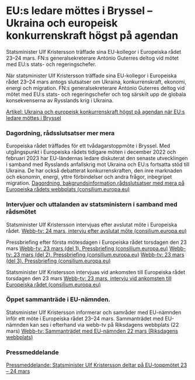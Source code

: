 # EU:s ledare möttes i Bryssel – Ukraina och europeisk konkurrenskraft högst på agendan

Statsminister Ulf Kristersson träffade sina EU-kollegor i Europeiska rådet 23–24 mars. FN:s generalsekreterare António Guterres deltog vid mötet med EU:s stats- och regeringschefer.

När statsminister Ulf Kristersson träffade sina EU-kollegor i Europeiska rådet 23–24 mars antogs slutsatser om Ukraina, konkurrenskraft, ekonomi, energi och migration. FN:s generalsekreterare António Guterres deltog vid mötet med EU:s stats- och regeringschefer och tog särskilt upp de globala konsekvenserna av Rysslands krig i Ukraina.

[Artikel: Ukraina och europeisk konkurrenskraft högst på agendan när EU:s ledare möttes i Bryssel](/artiklar/2023/03/ukraina-och-europeisk-konkurrenskraft-hogst-pa-agendan-nar-eus-ledare-mottes-i-bryssel/)

### Dagordning, rådsslutsatser mer mera

Europeiska rådet träffades för ett tvådagarstoppmöte i Bryssel. Med utgångspunkt i Europeiska rådets tidigare möten i december 2022 och februari 2023 har EU-ländernas ledare diskuterat den senaste utvecklingen i samband med Rysslands anfallskrig mot Ukraina och EU:s fortsatta stöd till Ukraina. De har också debatterat konkurrenskraften, den inre marknaden och ekonomin, energi, yttre förbindelser och andra frågor, inbegripet migration.
[Dagordning, bakgrundsinformation,rådsslutsatser med mera på Europeiska rådets webbplats (consilium.europa.eu)](https://www.consilium.europa.eu/sv/meetings/european-council/2023/03/23/)

### Intervjuer och uttalanden av statsministern i samband med rådsmötet

Statsminister Ulf Kristersson intervjuas efter avslutat möte i Europeiska rådet.
[Webb-tv: 24 mars, intervju efter avslutat möte (consilium.europa.eu)](https://newsroom.consilium.europa.eu/permalink/244217)

Pressbriefing efter första mötesdagen i Europeiska rådet torsdagen den 23 mars
[Webb-tv: 23 mars (del 1). Pressbriefing (consilium.europa.eu)](https://newsroom.consilium.europa.eu/events/20230323-european-council-march-2023-day-1/139438-1-national-briefing-sweden-part-1-20230323)
[Webb-tv: 23 mars (del 2). Pressbriefing (consilium.europa.eu)](https://newsroom.consilium.europa.eu/events/20230323-european-council-march-2023-day-1/139438-2-national-briefing-sweden-part-2-q-a-20230323)
[Webb-tv: 23 mars (del 3). Pressbriefing (consilium.europa.eu)](https://newsroom.consilium.europa.eu/events/20230323-european-council-march-2023-day-1/139438-3-national-briefing-sweden-part-3-q-a-20230323)

Statsminister Ulf Kristersson intervjuas vid ankomsten till Europeiska rådet torsdagen den 23 mars
[Webb-tv: 23 mars, intervju vid ankomsten till Europeiska rådet (consilium.europa.eu)](https://newsroom.consilium.europa.eu/permalink/244153)

### Öppet sammanträde i EU-nämnden.

Statsminister Ulf Kristersson informerar och samråder med EU-nämnden inför ett möte i Europeiska rådet 23–24 mars. Sammanträdet med EU-nämnden kan ses i efterhand via webb-tv på Riksdagens webbplats (22 mars)
[Webb-tv: Sammanträdet med EU-nämnden 22 mars (Riksdagens webbplats)](https://www.riksdagen.se/sv/webb-tv/video/oppet-sammantrade/oppet-sammantrade-i-eu-namnden_HAC220230322st1)

### Pressmeddelande

[Pressmeddelande: Statsminister Ulf Kristersson deltar på EU-toppmötet 23 – 24 mars](/pressmeddelanden/2023/03/statsminister-ulf-kristersson-deltar-pa-eu-toppmotet-23--24-mars/)
